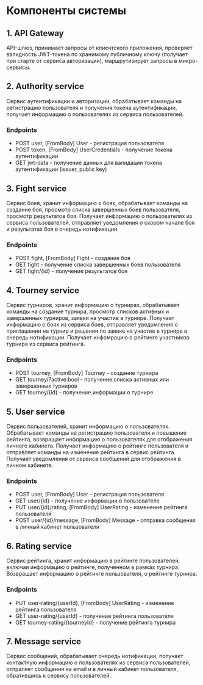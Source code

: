 # Компоненты системы

## 1. API Gateway
API-шлюз, принимает запросы от клиентского приложения, 
проверяет валидность JWT-токена по хранимому публичному ключу (получает 
при старте от сервиса авторизации), маршрутизирует запросы в микро-сервисы.

## 2. Authority service
Сервис аутентификации и авторизации, обрабатывает 
команды на регистрацию пользователя и получения токена аутентификации,
получает информацию о пользователях из сервиса пользователей.
### Endpoints
- POST user, [FromBody] User - регистрация пользователя
- POST token, [FromBody] UserCredentials - получение токена аутентификации
- GET jwt-data - получение данных для валидации токена аутентификации (issuer, public key)

## 3. Fight service
Сервис боев, хранит информацию о боях, обрабатывает 
команды на создание боя, просмотр списка завершенных боев пользователя, 
просмотр результатов боя. Получает информацию о пользователях из сервиса 
пользователей, отправляет уведомления о скором начале боя и результатах боя
в очередь нотификации.
### Endpoints
- POST fight, [FromBody] Fight - создание боя
- GET fight - получение списка завершенных боев пользователя
- GET fight/{id} - получение результатов боя

## 4. Tourney service
Сервис турниров, хранит информацию о турнирах, 
обрабатывает команды на создание турнира, просмотр списков активных и 
завершенных турниров, заявки на участие в турнире. Получает информацию о 
боях из сервиса боев, отправляет уведомления о приглашении на турнир и 
решении по заявке на участие в турнире в очередь нотификации. Получает 
инфомрацию о рейтинге участников турнира из сервиса рейтинга.
### Endpoints
- POST tourney, [FromBody] Tourney - создание турнира
- GET tourney/?active:bool - получение списка активных или завершенных турниров
- GET tourney/{id} - получение информации о турнире

## 5. User service
Сервис пользователей, хранит информацию о пользователях. 
Обрабатывает команды на регистрацию пользователя и повышение рейтинга, 
возвращает информацию о пользователях для отображения личного кабинета. 
Получает информацию о рейтинге пользователя и отправляет команды на изменение 
рейтинга в сервис рейтинга. Получает уведомления от сервиса сообщений для 
отображения в личном кабинете.
### Endpoints
- POST user, [FromBody] User - регистрация пользователя
- GET user/{id} - получение информации о пользователе
- PUT user/{id}/rating, [FromBody] UserRating - изменение рейтинга пользователя
- POST user/{id}/message, [FromBody] Message - отправка сообщения в личный кабинет пользователя

## 6. Rating service
Сервис рейтинга, хранит информацию в рейтинге 
пользователей, включая информацию о рейтинге, полученном в рамках турнира. 
Возвращает информацию о рейтинге пользователя, о рейтинге турнира.
### Endpoints
- PUT user-rating/{userId}, [FromBody] UserRating - изменение рейтинга пользователя
- GET user-rating/{userId} - получение рейтинга пользователя
- GET tourney-rating/{tourneyId} - получение рейтинга турнира

## 7. Message service
Сервис сообщений, обрабатывает очередь нотификации, 
получает контактную информацию о пользователях из сервиса пользователей, 
отпраляет сообщения на email и в личный кабинет пользователя, обратившись к
сервису пользователей.
